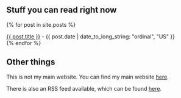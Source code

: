 ## Stuff you can read right now
{% for post in site.posts %}
<p style="margin:0;"><a href="{{ post.url }}">{{ post.title }}</a> - {{ post.date | date_to_long_string: "ordinal", "US" }}</p>
{% endfor %}

## Other things
This is not my main website. You can find my main website [here](https://sus.omg.lol).

There is also an RSS feed available, which can be found [here](https://blog.sus.omg.lol/feed.xml).
